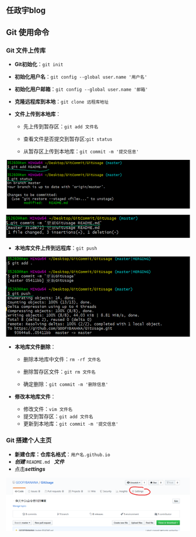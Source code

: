 ## 任政宇blog
## Git 使用命令

### Git 文件上传库

- **Git初始化**：`git init`

- **初始化用户名**：`git config --global user.name '用户名'`

- **初始化用户邮箱**：`git config --global user.name '邮箱'`

- **克隆远程库到本地**：`git clone 远程库地址`

- **文件上传到本地库**：
  - 先上传到暂存区：`git add 文件名`
  - 查看文件是否提交到暂存区:`git status`

  - 从暂存区上传到本地库：`git commit -m '提交信息'`

![指令图片](pic\2.png)

![指令图片](pic\4.png)

- **本地库文件上传到远程库**：`git push`

![指令图片](pic\3.png)

- **本地库文件删除**：
  - 删除本地库中文件：`rm -rf 文件名`

  - 删除暂存区文件：`git rm 文件名`
  - 确定删除：`git commit -m '删除信息'`

- **修改本地库文件**：

  - 修改文件：`vim 文件名`
  - 提交到暂存区：`git add 文件名`
  - 更新到本地库：`git commit -m '提交信息'`

### Git 搭建个人主页 

- **新建仓库：仓库名格式**：`用户名.github.io`
- ***创建***  `README.md ` ***文件***
- 点击***settings***

![步骤图片](pic\1.png)

